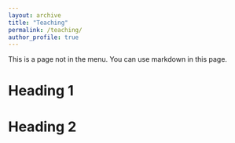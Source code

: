 ```yaml
---
layout: archive
title: "Teaching"
permalink: /teaching/
author_profile: true
---
```


This is a page not in the menu. You can use markdown in this page.

Heading 1
======

Heading 2
======
